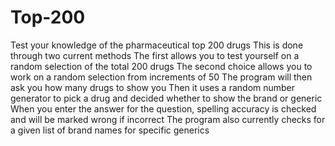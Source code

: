 # Top-200
Test your knowledge of the pharmaceutical top 200 drugs
This is done through two current methods
The first allows you to test yourself on a random selection of the total 200 drugs
The second choice allows you to work on a random selection from increments of 50
The program will then ask you how many drugs to show you
Then it uses a random number generator to pick a drug and decided whether to show the brand or generic
When you enter the answer for the question, spelling accuracy is checked and will be marked wrong if incorrect
The program also currently checks for a given list of brand names for specific generics
